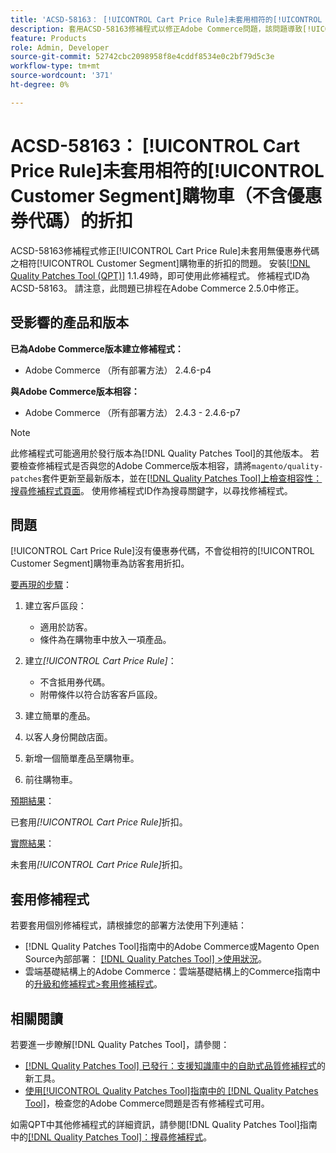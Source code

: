 ```yaml
---
title: 'ACSD-58163： [!UICONTROL Cart Price Rule]未套用相符的[!UICONTROL Customer Segment]購物車（不含優惠券代碼）的折扣'
description: 套用ACSD-58163修補程式以修正Adobe Commerce問題，該問題導致[!UICONTROL Cart Price Rule]無法從無優惠券代碼的相符購物車中為訪客套用折扣。[!UICONTROL Customer Segment]
feature: Products
role: Admin, Developer
source-git-commit: 52742cbc2098958f8e4cddf8534e0c2bf79d5c3e
workflow-type: tm+mt
source-wordcount: '371'
ht-degree: 0%

---
```



# ACSD-58163： [!UICONTROL Cart Price Rule]未套用相符的[!UICONTROL Customer Segment]購物車（不含優惠券代碼）的折扣

ACSD-58163修補程式修正[!UICONTROL Cart Price Rule]未套用無優惠券代碼之相符[!UICONTROL Customer Segment]購物車的折扣的問題。 安裝[[!DNL Quality Patches Tool (QPT)]](https://experienceleague.adobe.com/en/docs/commerce-knowledge-base/kb/announcements/commerce-announcements/magento-quality-patches-released-new-tool-to-self-serve-quality-patches) 1.1.49時，即可使用此修補程式。 修補程式ID為ACSD-58163。 請注意，此問題已排程在Adobe Commerce 2.5.0中修正。

## 受影響的產品和版本

**已為Adobe Commerce版本建立修補程式：**

* Adobe Commerce （所有部署方法） 2.4.6-p4

**與Adobe Commerce版本相容：**

* Adobe Commerce （所有部署方法） 2.4.3 - 2.4.6-p7

>[!NOTE]
>
>此修補程式可能適用於發行版本為[!DNL Quality Patches Tool]的其他版本。 若要檢查修補程式是否與您的Adobe Commerce版本相容，請將`magento/quality-patches`套件更新至最新版本，並在[[!DNL Quality Patches Tool]上檢查相容性：搜尋修補程式頁面](https://experienceleague.adobe.com/tools/commerce-quality-patches/index.html)。 使用修補程式ID作為搜尋關鍵字，以尋找修補程式。

## 問題

[!UICONTROL Cart Price Rule]沒有優惠券代碼，不會從相符的[!UICONTROL Customer Segment]購物車為訪客套用折扣。

<u>要再現的步驟</u>：

1. 建立客戶區段：
   * 適用於訪客。
   * 條件為在購物車中放入一項產品。

1. 建立&#x200B;*[!UICONTROL Cart Price Rule]*：
   * 不含抵用券代碼。
   * 附帶條件以符合訪客客戶區段。

1. 建立簡單的產品。
1. 以客人身份開啟店面。
1. 新增一個簡單產品至購物車。
1. 前往購物車。

<u>預期結果</u>：

已套用&#x200B;*[!UICONTROL Cart Price Rule]*&#x200B;折扣。

<u>實際結果</u>：

未套用&#x200B;*[!UICONTROL Cart Price Rule]*&#x200B;折扣。

## 套用修補程式

若要套用個別修補程式，請根據您的部署方法使用下列連結：

* [!DNL Quality Patches Tool]指南中的Adobe Commerce或Magento Open Source內部部署： [[!DNL Quality Patches Tool] >使用狀況](https://experienceleague.adobe.com/docs/commerce-operations/tools/quality-patches-tool/usage.html)。
* 雲端基礎結構上的Adobe Commerce：雲端基礎結構上的Commerce指南中的[升級和修補程式>套用修補程式](https://experienceleague.adobe.com/docs/commerce-cloud-service/user-guide/develop/upgrade/apply-patches.html)。

## 相關閱讀

若要進一步瞭解[!DNL Quality Patches Tool]，請參閱：

* [[!DNL Quality Patches Tool] 已發行：支援知識庫中的自助式品質修補程式](https://experienceleague.adobe.com/en/docs/commerce-knowledge-base/kb/announcements/commerce-announcements/magento-quality-patches-released-new-tool-to-self-serve-quality-patches)的新工具。
* [使用[!UICONTROL Quality Patches Tool]指南中的 [!DNL Quality Patches Tool]](/help/tools/quality-patches-tool/patches-available-in-qpt/check-patch-for-magento-issue-with-magento-quality-patches.md)，檢查您的Adobe Commerce問題是否有修補程式可用。


如需QPT中其他修補程式的詳細資訊，請參閱[!DNL Quality Patches Tool]指南中的[[!DNL Quality Patches Tool]：搜尋修補程式](https://experienceleague.adobe.com/tools/commerce-quality-patches/index.html)。
